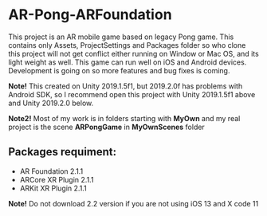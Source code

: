 # AR-Pong-ARFoundation
This project is an AR mobile game based on legacy Pong game. This contains only Assets, ProjectSettings and Packages folder so who clone this project will not get conflict either running on Window or Mac OS, and its light weight as well. This game can run well on iOS and Android devices. Development is going on so more features and bug fixes is coming. 

**Note!**
This created on Unity 2019.1.5f1, but 2019.2.0f has problems with Android SDK, so I recommend open this project with Unity 2019.1.5f1 above and Unity 2019.2.0 below.

**Note2!**
Most of my work is in folders starting with **MyOwn** and my real project is the scene **ARPongGame** in **MyOwnScenes** folder

## Packages requiment:

* AR Foundation 2.1.1
* ARCore XR Plugin 2.1.1
* ARKit XR Plugin 2.1.1

**Note!**
Do not download 2.2 version if you are not using iOS 13 and X code 11
